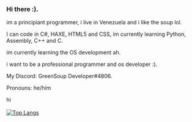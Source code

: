 ### Hi there :).

im a principiant programmer, i live in Venezuela and i like the soup lol.

I can code in C#, HAXE, HTML5 and CSS, im currently learning Python, Assembly, C++ and C.

im currently learning the OS development ah.

i want to be a professional programmer and os developer :).

My Discord: GreenSoup Developer#4806.

Pronouns:                    he/him

hi
<br>
<br>
[![Top Langs](https://github-readme-stats.vercel.app/api/top-langs/?username=GreenSoupDeveloper&layout=compact&theme=synthwave)](https://github.com/anuraghazra/github-readme-stats)
<!--
**GreenSoupDeveloper/GreenSoupDeveloper** is a 鉁� _special_ 鉁� repository because its `README.md` (this file) appears on your GitHub profile.

